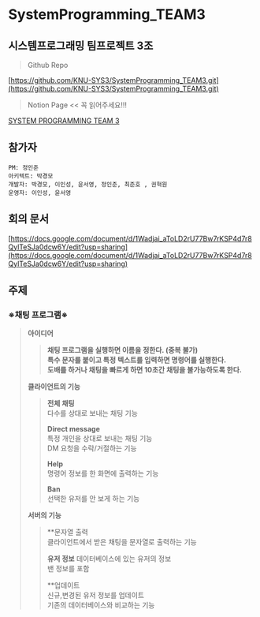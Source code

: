 # SystemProgramming_TEAM3

## 시스템프로그래밍 팀프로젝트 3조

> Github Repo
> 

[https://github.com/KNU-SYS3/SystemProgramming_TEAM3.git](https://github.com/KNU-SYS3/SystemProgramming_TEAM3.git)   
> Notion Page << 꼭 읽어주세요!!!
>   
[SYSTEM PROGRAMMING TEAM 3](https://www.notion.so/sys3)   

## 참가자

```
PM: 정인준
아키텍트: 박경모
개발자: 박경모, 이인성, 윤서영, 정인준, 최준호 , 권혁원
운영자: 이인성, 윤서영
```

## 회의 문서

[https://docs.google.com/document/d/1Wadjai_aToLD2rU77Bw7rKSP4d7r8QylTeSJa0dcw6Y/edit?usp=sharing](https://docs.google.com/document/d/1Wadjai_aToLD2rU77Bw7rKSP4d7r8QylTeSJa0dcw6Y/edit?usp=sharing)

## 주제

### ※채팅 프로그램※

> **아이디어**
> 
> 
> > **채팅 프로그램을 실행하면 이름을 정한다. (중복 불가)  
> 특수 문자를 붙이고 특정 텍스트를 입력하면 명령어를 실행한다.  
> 도배를 하거나 채팅을 빠르게 하면 10초간 채팅을 불가능하도록 한다.**
> > 
> 
> **클라이언트의 기능**
> 
> > **전체 채팅**  
> > 다수를 상대로 보내는 채팅 기능  
> > 
> > **Direct message**  
> > 특정 개인을 상대로 보내는 채팅 기능  
> > DM 요청을 수락/거절하는 기능
> > 
> > **Help**  
> > 명령어 정보를 한 화면에 출력하는 기능  
> > 
> > **Ban**  
> > 선택한 유저를 안 보게 하는 기능  
> 
> **서버의 기능**  
> 
> >**문자열 출력  
> > 클라이언트에서 받은 채팅을 문자열로 출력하는 기능  
> > 
> > **유저 정보**
> > 데이터베이스에 있는 유저의 정보  
> > 밴 정보를 포함  
> > 
> > **업데이트  
> > 신규,변경된 유저 정보를 업데이트  
> > 기존의 데이터베이스와 비교하는 기능  



